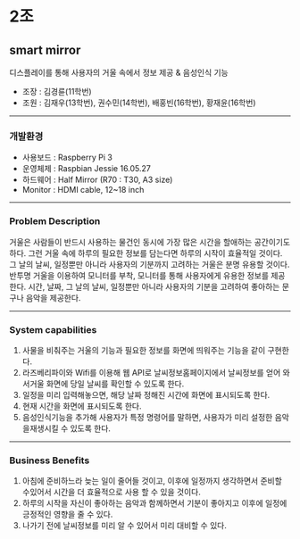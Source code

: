 # 2조

## smart mirror  

디스플레이를 통해 사용자의 거울 속에서 정보 제공 & 음성인식 기능  

* 조장 : 김경륜(11학번)  
* 조원 : 김재우(13학번), 권수민(14학번), 배홍빈(16학번), 황재윤(16학번)  

***

### 개발환경  

* 사용보드 : Raspberry Pi 3  
* 운영체제 : Raspbian Jessie 16.05.27  
* 하드웨어 : Half Mirror (R70 : T30, A3 size)  
* Monitor : HDMI cable, 12~18 inch  

*** 

### Problem Description  

거울은 사람들이 반드시 사용하는 물건인 동시에 가장 많은 시간을 할애하는 공간이기도 하다. 그런 거울 속에 하루의 필요한 정보를 담는다면 하루의 시작이 효율적일 것이다. 그 날의 날씨, 일정뿐만 아니라 사용자의 기분까지 고려하는 거울은 분명 유용할 것이다. 반투명 거울을 이용하여 모니터를 부착, 모니터를 통해 사용자에게 유용한 정보를 제공한다. 시간, 날짜, 그 날의 날씨, 일정뿐만 아니라 사용자의 기분을 고려하여 좋아하는 문구나 음악을 제공한다.  

***

### System capabilities  

1. 사물을 비춰주는 거울의 기능과 필요한 정보를 화면에 띄워주는 기능을 같이 구현한다.  
2. 라즈베리파이와 Wifi를 이용해 웹 API로 날씨정보홈페이지에서 날씨정보를 얻어 와서거울 화면에 당일 날씨를 확인할 수 있도록 한다.  
3. 일정을 미리 입력해놓으면, 해당 날짜 정해진 시간에 화면에 표시되도록 한다.  
4. 현재 시간을 화면에 표시되도록 한다.  
5. 음성인식기능을 추가해 사용자가 특정 명령어를 말하면, 사용자가 미리 설정한 음악을재생시킬 수 있도록 한다.  

***

### Business Benefits  

1. 아침에 준비하느라 늦는 일이 줄어들 것이고, 이후에 일정까지 생각하면서 준비할 수있어서 시간을 더 효율적으로 사용 할 수 있을 것이다.  
2. 하루의 시작을 자신이 좋아하는 음악과 함께하면서 기분이 좋아지고 이후에 일정에긍정적인 영향을 줄 수 있다.  
3. 나가기 전에 날씨정보를 미리 알 수 있어서 미리 대비할 수 있다.  
 